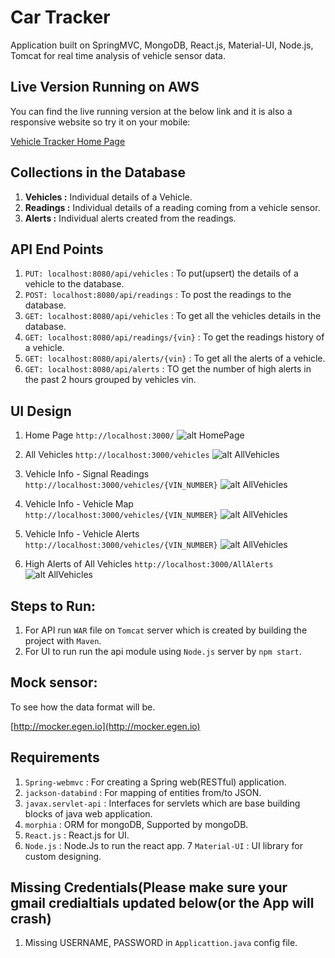 # Car Tracker
Application built on SpringMVC, MongoDB, React.js, Material-UI, Node.js, Tomcat for real time analysis of vehicle sensor data.

## Live Version Running on AWS
You can find the live running version at the below link and it is also a responsive website so try it on your mobile:


[Vehicle Tracker Home Page](http://54.193.51.179:3000/ "Vehicle Tracker Homepage")

## Collections in the Database
1. **Vehicles :** Individual  details of a Vehicle.
2. **Readings :** Individual details of a reading coming from a vehicle sensor.
3. **Alerts :** Individual alerts created from the readings.

## API End Points
1. `PUT: localhost:8080/api/vehicles`  : To put(upsert) the details of a vehicle to the database.
2. `POST: localhost:8080/api/readings` : To post the readings to the database.
3. `GET: localhost:8080/api/vehicles`  : To get all the vehicles details in the database.
4. `GET: localhost:8080/api/readings/{vin}` : To get the readings history of a vehicle.
5. `GET: localhost:8080/api/alerts/{vin}` : To get all the alerts of a vehicle.
6. `GET: localhost:8080/api/alerts` : TO get the number of high alerts in the past 2 hours grouped by vehicles vin.


## UI Design
1. Home Page `http://localhost:3000/`
![alt HomePage](https://s3-us-west-1.amazonaws.com/full-stack-projects/Spring/Home+Page.png)

2. All Vehicles `http://localhost:3000/vehicles`
![alt AllVehicles](https://s3-us-west-1.amazonaws.com/full-stack-projects/Spring/All+Vehicle+List.png)

3. Vehicle Info - Signal Readings `http://localhost:3000/vehicles/{VIN_NUMBER}`
![alt AllVehicles](https://s3-us-west-1.amazonaws.com/full-stack-projects/Spring/Vehicle+Info+-+Readings.png)

4. Vehicle Info - Vehicle Map `http://localhost:3000/vehicles/{VIN_NUMBER}`
![alt AllVehicles](https://s3-us-west-1.amazonaws.com/full-stack-projects/Spring/Vehicle+Info+-+Map.png)

5. Vehicle Info - Vehicle Alerts  `http://localhost:3000/vehicles/{VIN_NUMBER}`
![alt AllVehicles](https://s3-us-west-1.amazonaws.com/full-stack-projects/Spring/Vehicle+Info+-+Alerts.png)

6. High Alerts of All Vehicles `http://localhost:3000/AllAlerts`
![alt AllVehicles](https://s3-us-west-1.amazonaws.com/full-stack-projects/Spring/High+Alerts.png)

## Steps to Run:
1. For API run `WAR` file on `Tomcat` server which is created by building the project with `Maven`.
2. For UI to run run the api module using `Node.js` server by `npm start`.

## Mock sensor:
To see how the data format will be.


[http://mocker.egen.io](http://mocker.egen.io)

## Requirements

1. `Spring-webmvc` : For creating a Spring web(RESTful) application.
2. `jackson-databind` : For mapping of entities from/to JSON.
3. `javax.servlet-api` : Interfaces for servlets which are base building blocks of java web application.
4. `morphia` : ORM for mongoDB, Supported by mongoDB.
5. `React.js` : React.js for UI.
6. `Node.js` : Node.Js to run the react app.
7  `Material-UI` : UI library for custom designing.

## Missing Credentials(Please make sure your gmail credialtials updated below(or the App will crash)

1. Missing USERNAME, PASSWORD in `Applicattion.java` config file.

